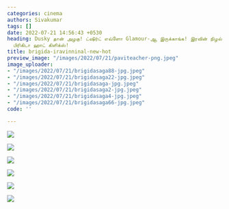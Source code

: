```yaml
---
categories: cinema
authors: Sivakumar
tags: []
date: 2022-07-21 14:56:43 +0530
heading: Dusky தான் அழகு! ட்ஷிர்ட் எவ்ளோ Glamour-ஆ இருக்காங்க! இரவின் நிழல் நடிகை
  பிரிகிடா ஹாட் கிளிக்ஸ்!
title: brigida-iravinninal-new-hot
preview_image: "/images/2022/07/21/paviteacher-png.jpeg"
image_uploader:
- "/images/2022/07/21/brigidasaga88-jpg.jpeg"
- "/images/2022/07/21/brigidasaga22-jpg.jpeg"
- "/images/2022/07/21/brigidasaga-jpg.jpeg"
- "/images/2022/07/21/brigidasaga2-jpg.jpeg"
- "/images/2022/07/21/brigidasaga4-jpg.jpeg"
- "/images/2022/07/21/brigidasaga66-jpg.jpeg"
code: ''

---
```

![](/images/2022/07/21/brigidasaga22-jpg.jpeg)

![](/images/2022/07/21/brigidasaga2-jpg.jpeg)

![](/images/2022/07/21/brigidasaga4-jpg.jpeg)

![](/images/2022/07/21/brigidasaga-jpg.jpeg)

![](/images/2022/07/21/brigidasaga88-jpg.jpeg)

![](/images/2022/07/21/brigidasaga66-jpg.jpeg)